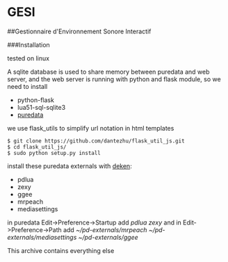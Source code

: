 # GESI
##Gestionnaire d'Environnement Sonore Interactif

###Installation

tested on linux

A sqlite database is used to share memory between puredata and web server, and the web server is running with python and flask module, so we need to install
* python-flask 
* lua51-sql-sqlite3
* [puredata](https://puredata.info/downloads/pure-data)

we use flask_utils to simplify url notation in html templates
```
$ git clone https://github.com/dantezhu/flask_util_js.git
$ cd flask_util_js/
$ sudo python setup.py install
```

install  these puredata externals with [deken](https://github.com/pure-data/deken):
* pdlua
* zexy
* ggee
* mrpeach
* mediasettings

in puredata Edit->Preference->Startup add *pdlua zexy* and in Edit->Preference->Path add *~/pd-externals/mrpeach ~/pd-externals/mediasettings ~/pd-externals/ggee*

This archive contains everything else








